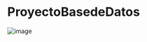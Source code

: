 # ProyectoBasedeDatos
![image](https://user-images.githubusercontent.com/74059174/127415270-a5faaff8-b789-4ca8-9046-7332a74a5db2.png)
